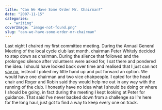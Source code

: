 ```yaml
---
title: "Can We Have Some Order Mr. Chairman?"
date: "2007-11-15"
categories: 
  - "writing"
coverImage: "image-not-found.png"
slug: "can-we-have-some-order-mr-chairman"
---
```


Last night I chaired my first committee meeting. During the Annual General Meeting of the local cycle club last month, chairman Peter Whitely decided to step down as chairman. During the silence that followed and the prolonged silence after volunteers were asked for, I sat there and pondered the idea. I should have looked back over time and realised that I just can not [say no](http://www.shibbyonline.co.uk/2005/10/21/quick-promotions/), instead I poked my little hand up and put forward an option. We would have one chairman and two vice chairpeople. I opted for the head chair and Roger and Robin said they would help me out in any way with the running of the club. I honestly have no idea what I should be doing or where I should be going, in fact during the meeting I kept looking at Peter for guidance. That said I’ve never backed down from a challenge so I’m here for the long haul, just got to find a way to keep every one on track.
